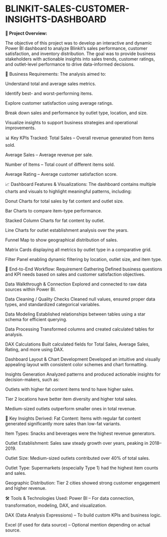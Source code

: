 # BLINKIT-SALES-CUSTOMER-INSIGHTS-DASHBOARD
**📌 Project Overview:**

The objective of this project was to develop an interactive and dynamic Power BI dashboard to analyze Blinkit’s sales performance, customer satisfaction, and inventory distribution. The goal was to provide business stakeholders with actionable insights into sales trends, customer ratings, and outlet-level performance to drive data-informed decisions.

🧠 Business Requirements:
The analysis aimed to:

Understand total and average sales metrics.

Identify best- and worst-performing items.

Explore customer satisfaction using average ratings.

Break down sales and performance by outlet type, location, and size.

Visualize insights to support business strategies and operational improvements.

📊 Key KPIs Tracked:
Total Sales – Overall revenue generated from items sold.

Average Sales – Average revenue per sale.

Number of Items – Total count of different items sold.

Average Rating – Average customer satisfaction score.

📈 Dashboard Features & Visualizations:
The dashboard contains multiple charts and visuals to highlight meaningful patterns, including:

Donut Charts for total sales by fat content and outlet size.

Bar Charts to compare item-type performance.

Stacked Column Charts for fat content by outlet.

Line Charts for outlet establishment analysis over the years.

Funnel Map to show geographical distribution of sales.

Matrix Cards displaying all metrics by outlet type in a comparative grid.

Filter Panel enabling dynamic filtering by location, outlet size, and item type.

🔄 End-to-End Workflow:
Requirement Gathering
Defined business questions and KPI needs based on sales and customer satisfaction objectives.

Data Walkthrough & Connection
Explored and connected to raw data sources within Power BI.

Data Cleaning / Quality Checks
Cleaned null values, ensured proper data types, and standardized categorical variables.

Data Modeling
Established relationships between tables using a star schema for efficient querying.

Data Processing
Transformed columns and created calculated tables for analysis.

DAX Calculations
Built calculated fields for Total Sales, Average Sales, Rating, and more using DAX.

Dashboard Layout & Chart Development
Developed an intuitive and visually appealing layout with consistent color schemes and chart formatting.

Insights Generation
Analyzed patterns and produced actionable insights for decision-makers, such as:

Outlets with higher fat content items tend to have higher sales.

Tier 2 locations have better item diversity and higher total sales.

Medium-sized outlets outperform smaller ones in total revenue.

🧩 Key Insights Derived:
Fat Content: Items with regular fat content generated significantly more sales than low-fat variants.

Item Types: Snacks and beverages were the highest revenue generators.

Outlet Establishment: Sales saw steady growth over years, peaking in 2018–2019.

Outlet Size: Medium-sized outlets contributed over 40% of total sales.

Outlet Type: Supermarkets (especially Type 1) had the highest item counts and sales.

Geographic Distribution: Tier 2 cities showed strong customer engagement and higher revenue.

🛠️ Tools & Technologies Used:
Power BI – For data connection, transformation, modeling, DAX, and visualization.

DAX (Data Analysis Expressions) – To build custom KPIs and business logic.

Excel (if used for data source) – Optional mention depending on actual source.
